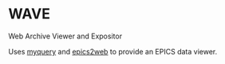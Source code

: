 # WAVE
Web Archive Viewer and Expositor   

Uses [myquery](JeffersonLab/myquery) and [epics2web](JeffersonLab/epics2web) to provide an EPICS data viewer.
